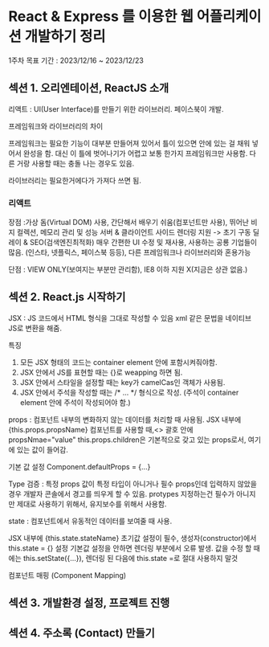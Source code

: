 # React & Express 를 이용한 웹 어플리케이션 개발하기 정리


1주차 목표 기간 : 2023/12/16 ~ 2023/12/23


## 섹션 1. 오리엔테이션, ReactJS 소개


리액트 : UI(User Interface)를 만들기 위한 라이브러리. 페이스북이 개발.


프레임워크와 라이브러리의 차이

프레임워크는 필요한 기능이 대부분 만들어져 있어서 틀이 있으면 안에 있는 걸 채워 넣어서 완성을 함.
대신 이 틀에 벗어나기가 어렵고 보통 한가지 프레임워크만 사용함. 다른 거랑 사용할 때는 충돌 나는 경우도 있음.

라이브러리는 필요한거에다가 가져다 쓰면 됨.

### 리액트


장점 :가상 돔(Virtual DOM) 사용, 간단해서 배우기 쉬움(컴포넌트만 사용), 뛰어난 비지 컬렉션, 메모리 관리 및 성능
서버 & 클라이언트 사이드 렌더링 지원 -> 초기 구동 딜레이 & SEO(검색엔진최적화)
매우 간편한 UI 수정 및 재사용, 사용하는 공룡 기업들이 많음. (인스타, 넷플릭스, 페이스북 등등), 다른 프레임워크나 라이브러리와 혼용가능


단점 : VIEW ONLY(보여지는 부분만 관리함), IE8 이하 지원 X(지금은 상관 없음.)


## 섹션 2. React.js 시작하기


 JSX : JS 코드에서 HTML 형식을 그대로 작성할 수 있음
       xml 같은 문법을 네이티브 JS로 변환을 해줌.
     
     
 특징
 
 
 1. 모든 JSX 형태의 코드는 container element 안에 포함시켜줘야함.
 2. JSX 안에서 JS를 표현할 때는 {}로 weapping 하면 됨.
 3. JSX 안에서 스타일을 설정할 때는 key가 camelCas인 객체가 사용됨.
 4. JSX 안에서 주석을 작성할 때는 /* ... */ 형식으로 작성.
   (주석이 container element 안에 주석이 작성되어야 함.)
 
 props : 컴포넌트 내부의 변화하지 않는 데이터를 처리할 때 사용됨.
 JSX 내부에 {this.props.propsName}
 컴포넌트를 사용할 때,<> 괄호 안에 propsNmae="value"
 this.props.children은 기본적으로 갖고 있는 props로서,
 <Cpnt> 여기에 있는 값이 들어감.</Cpnt>
 
 
 기본 값 설정
 Component.defaultProps = {...}
 
 
 Type 검증 : 특정 props 값이 특정 타입이 아니거나 필수 props인데 입력하지 않았을 경우 개발자 콘솔에서 경고를 띄우게 할 수 있음.
protypes 지정하는건 필수가 아니지만 제대로 사용하기 위해서, 유지보수를 위해서 사용함.
 
 
 state : 컴포넌트에서 유동적인 데이터를 보여줄 때 사용.
 
 
 JSX 내부에 {this.state.stateName}
 초기값 설정이 필수, 생성자(constructor)에서 this.state = {} 설정
 기본값 설정을 안하면 렌더링 부분에서 오류 발생.
 값을 수정 할 때에는 this.setState({...}), 렌더링 된 다음에 this.state =로 절대 사용하지 말것
 
 컴포넌트 매핑 (Component Mapping)
 
 
## 섹션 3. 개발환경 설정, 프로젝트 진행

## 섹션 4. 주소록 (Contact) 만들기 
 
 
